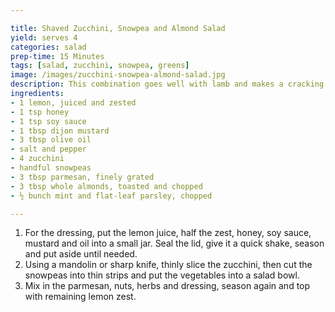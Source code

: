```yaml
---

title: Shaved Zucchini, Snowpea and Almond Salad
yield: serves 4
categories: salad
prep-time: 15 Minutes
tags: [salad, zucchini, snowpea, greens]
image: /images/zucchini-snowpea-almond-salad.jpg
description: This combination goes well with lamb and makes a cracking side to a good steak. For a complete, meat-free meal, it's brilliant with goat's cheese and crusty bread to mop it all up.
ingredients:
- 1 lemon, juiced and zested
- 1 tsp honey
- 1 tsp soy sauce
- 1 tbsp dijon mustard
- 3 tbsp olive oil
- salt and pepper
- 4 zucchini
- handful snowpeas
- 3 tbsp parmesan, finely grated
- 3 tbsp whole almonds, toasted and chopped
- ½ bunch mint and flat-leaf parsley, chopped

---
```




1. For the dressing, put the lemon juice, half the zest, honey, soy sauce, mustard and oil into a small jar. Seal the lid, give it a quick shake, season and put aside until needed.
2. Using a mandolin or sharp knife, thinly slice the zucchini, then cut the snowpeas into thin strips and put the vegetables into a salad bowl.
3. Mix in the parmesan, nuts, herbs and dressing, season again and top with remaining lemon zest.

